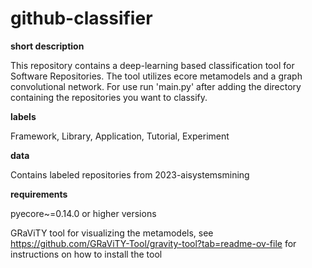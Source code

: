 # github-classifier

**short description**

This repository contains a deep-learning based classification tool for Software Repositories. The tool utilizes ecore metamodels and a graph convolutional network. For use run 'main.py' after adding the directory containing the repositories you want to classify.

**labels**

Framework, Library, Application, Tutorial, Experiment

**data**

Contains labeled repositories from 2023-aisystemsmining

**requirements**

pyecore~=0.14.0 or higher versions

GRaViTY tool for visualizing the metamodels, see https://github.com/GRaViTY-Tool/gravity-tool?tab=readme-ov-file for instructions on how to install the tool
